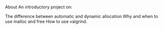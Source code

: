 About
An introductory project on:

The difference between automatic and dynamic allocation
Why and when to use malloc and free
How to use valgrind.